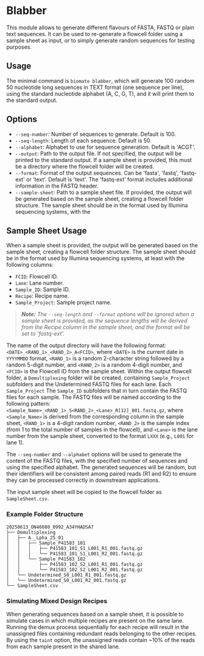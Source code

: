 # Blabber

This module allows to generate different flavours of FASTA, FASTQ or plain text sequences. It can be used to re-generate a flowcell folder using a sample sheet as input, or to simply generate random sequences for testing purposes.

## Usage

The minimal command is `biomate blabber`, which will generate 100 random 50 nucleotide long sequences in TEXT format (one sequence per line), using the standard nucleotide alphabet (A, C, G, T), and it will print them to the standard output.

## Options

- `--seq-number`: Number of sequences to generate. Default is 100.
- `--seq-length`: Length of each sequence. Default is 50.
- `--alphabet`: Alphabet to use for sequence generation. Default is 'ACGT'.
- `--output`: Path to the output file. If not specified, the output will be printed to the standard output. If a sample sheet is provided, this must be a directory where the flowcell folder will be created.
- `--format`: Format of the output sequences. Can be 'fasta', 'fastq', 'fastq-ext' or 'text'. Default is 'text'. The 'fastq-ext' format includes additional information in the FASTQ header.
- `--sample-sheet`: Path to a sample sheet file. If provided, the output will be generated based on the sample sheet, creating a flowcell folder structure. The sample sheet should be in the format used by Illumina sequencing systems, with the

## Sample Sheet Usage

When a sample sheet is provided, the output will be generated based on the sample sheet, creating a flowcell folder structure. The sample sheet should be in the format used by Illumina sequencing systems, at least with the following columns:

- `FCID`: Flowcell ID.
- `Lane`: Lane number.
- `Sample_ID`: Sample ID.
- `Recipe`: Recipe name.
- `Sample_Project`: Sample project name.

> _**Note:** The `--seq-length` and `--format` options will be ignored when a sample sheet is provided, as the sequence lengths will be derived from the Recipe column in the sample sheet, and the format will be set to 'fastq-ext'._

The name of the output directory will have the following format: `<DATE>_<RAND_1>_<RAND_2>_A<FCID>`, where `<DATE>` is the current date in `YYYYMMDD` format, `<RAND_1>` is a random 2-character string followed by a random 5-digit number, and `<RAND_2>` is a random 4-digit number, and `<FCID>` is the Flowcell ID from the sample sheet.
Within the output flowcell folder, a `Demultiplexing` folder will be created, containing `Sample_Project` subfolders and the Undetermined FASTQ files for each lane. Each `Sample_Project` The `Sample_ID` subfolders that in turn contain the FASTQ files for each sample. The FASTQ files will be named according to the following pattern: `<Sample_Name>_<RAND_1>_S<RAND_2>_<Lane>_R[12]_001.fastq.gz`, where `<Sample_Name>` is derived from the corresponding column in the sample sheet, `<RAND_1>` is a 4-digit random number, `<RAND_2>` is the sample index (from 1 to the total number of samples in the flowcell), and `<Lane>` is the lane number from the sample sheet, converted to the format `LXXX` (e.g., `L001` for lane 1).

The `--seq-number` and `--alphabet` options will be used to generate the content of the FASTQ files, with the specified number of sequences and using the specified alphabet. The generated sequences will be random, but their identifiers will be consistent among paired reads (R1 and R2) to ensure they can be processed correctly in downstream applications.

The input sample sheet will be copied to the flowcell folder as `SampleSheet.csv`.

### Example Folder Structure

```
20250613_ON46080_0992_A34YHADSA7
├── Demultiplexing
│   ├── A__Lpha_25_01
│   │   ├── Sample_P41583_101
│   │   │   ├── P41583_101_S1_L001_R1_001.fastq.gz
│   │   │   └── P41583_101_S1_L001_R2_001.fastq.gz
│   │   └── Sample_P41583_102
│   │       ├── P41583_102_S2_L001_R1_001.fastq.gz
│   │       └── P41583_102_S2_L001_R2_001.fastq.gz
│   └── Undetermined_S0_L001_R1_001.fastq.gz
│   └── Undetermined_S0_L001_R2_001.fastq.gz
└── SampleSheet.csv
```

### Simulating Mixed Design Recipes

When generating sequences based on a sample sheet, it is possible to simulate cases in which multiple recipes are present on the same lane. Running the demux process sequentially for each recipe will result in the unassigned files containing redundant reads belonging to the other recipes. By using the `taint` option, the unassigned reads contain ~10% of the reads from each sample present in the shared lane.
